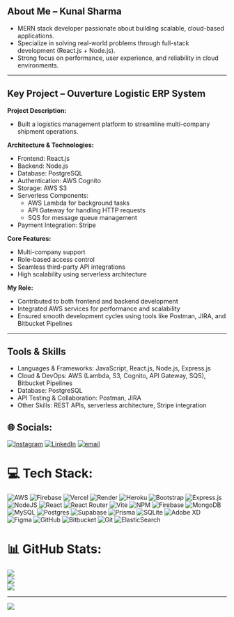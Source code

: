 ## About Me – Kunal Sharma

- MERN stack developer passionate about building scalable, cloud-based applications.
- Specialize in solving real-world problems through full-stack development (React.js + Node.js).
- Strong focus on performance, user experience, and reliability in cloud environments.

---

## Key Project – Ouverture Logistic ERP System

**Project Description:**

- Built a logistics management platform to streamline multi-company shipment operations.

**Architecture & Technologies:**

- Frontend: React.js  
- Backend: Node.js  
- Database: PostgreSQL  
- Authentication: AWS Cognito  
- Storage: AWS S3  
- Serverless Components:
  - AWS Lambda for background tasks  
  - API Gateway for handling HTTP requests  
  - SQS for message queue management  
- Payment Integration: Stripe

**Core Features:**

- Multi-company support  
- Role-based access control  
- Seamless third-party API integrations  
- High scalability using serverless architecture  

**My Role:**

- Contributed to both frontend and backend development  
- Integrated AWS services for performance and scalability  
- Ensured smooth development cycles using tools like Postman, JIRA, and Bitbucket Pipelines  

---

## Tools & Skills

- Languages & Frameworks: JavaScript, React.js, Node.js, Express.js  
- Cloud & DevOps: AWS (Lambda, S3, Cognito, API Gateway, SQS), Bitbucket Pipelines  
- Database: PostgreSQL  
- API Testing & Collaboration: Postman, JIRA  
- Other Skills: REST APIs, serverless architecture, Stripe integration



## 🌐 Socials:
[![Instagram](https://img.shields.io/badge/Instagram-%23E4405F.svg?logo=Instagram&logoColor=white)](https://instagram.com/_kunal_sh_arma713) [![LinkedIn](https://img.shields.io/badge/LinkedIn-%230077B5.svg?logo=linkedin&logoColor=white)](https://linkedin.com/in/kunal-sharma-860a21206) [![email](https://img.shields.io/badge/Email-D14836?logo=gmail&logoColor=white)](mailto:kunalsharma@startbitsolutions.com) 

# 💻 Tech Stack:
![AWS](https://img.shields.io/badge/AWS-%23FF9900.svg?style=for-the-badge&logo=amazon-aws&logoColor=white) ![Firebase](https://img.shields.io/badge/firebase-%23039BE5.svg?style=for-the-badge&logo=firebase) ![Vercel](https://img.shields.io/badge/vercel-%23000000.svg?style=for-the-badge&logo=vercel&logoColor=white) ![Render](https://img.shields.io/badge/Render-%46E3B7.svg?style=for-the-badge&logo=render&logoColor=white) ![Heroku](https://img.shields.io/badge/heroku-%23430098.svg?style=for-the-badge&logo=heroku&logoColor=white) ![Bootstrap](https://img.shields.io/badge/bootstrap-%238511FA.svg?style=for-the-badge&logo=bootstrap&logoColor=white) ![Express.js](https://img.shields.io/badge/express.js-%23404d59.svg?style=for-the-badge&logo=express&logoColor=%2361DAFB) ![NodeJS](https://img.shields.io/badge/node.js-6DA55F?style=for-the-badge&logo=node.js&logoColor=white) ![React](https://img.shields.io/badge/react-%2320232a.svg?style=for-the-badge&logo=react&logoColor=%2361DAFB) ![React Router](https://img.shields.io/badge/React_Router-CA4245?style=for-the-badge&logo=react-router&logoColor=white) ![Vite](https://img.shields.io/badge/vite-%23646CFF.svg?style=for-the-badge&logo=vite&logoColor=white) ![NPM](https://img.shields.io/badge/NPM-%23CB3837.svg?style=for-the-badge&logo=npm&logoColor=white) ![Firebase](https://img.shields.io/badge/firebase-a08021?style=for-the-badge&logo=firebase&logoColor=ffcd34) ![MongoDB](https://img.shields.io/badge/MongoDB-%234ea94b.svg?style=for-the-badge&logo=mongodb&logoColor=white) ![MySQL](https://img.shields.io/badge/mysql-4479A1.svg?style=for-the-badge&logo=mysql&logoColor=white) ![Postgres](https://img.shields.io/badge/postgres-%23316192.svg?style=for-the-badge&logo=postgresql&logoColor=white) ![Supabase](https://img.shields.io/badge/Supabase-3ECF8E?style=for-the-badge&logo=supabase&logoColor=white) ![Prisma](https://img.shields.io/badge/Prisma-3982CE?style=for-the-badge&logo=Prisma&logoColor=white) ![SQLite](https://img.shields.io/badge/sqlite-%2307405e.svg?style=for-the-badge&logo=sqlite&logoColor=white) ![Adobe XD](https://img.shields.io/badge/Adobe%20XD-470137?style=for-the-badge&logo=Adobe%20XD&logoColor=#FF61F6) ![Figma](https://img.shields.io/badge/figma-%23F24E1E.svg?style=for-the-badge&logo=figma&logoColor=white) ![GitHub](https://img.shields.io/badge/github-%23121011.svg?style=for-the-badge&logo=github&logoColor=white) ![Bitbucket](https://img.shields.io/badge/bitbucket-%230047B3.svg?style=for-the-badge&logo=bitbucket&logoColor=white) ![Git](https://img.shields.io/badge/git-%23F05033.svg?style=for-the-badge&logo=git&logoColor=white) ![ElasticSearch](https://img.shields.io/badge/-ElasticSearch-005571?style=for-the-badge&logo=elasticsearch)
# 📊 GitHub Stats:
![](https://github-readme-stats.vercel.app/api?username=KunalSharma713&theme=dark&hide_border=false&include_all_commits=false&count_private=false)<br/>
![](https://nirzak-streak-stats.vercel.app/?user=KunalSharma713&theme=dark&hide_border=false)<br/>
![](https://github-readme-stats.vercel.app/api/top-langs/?username=KunalSharma713&theme=dark&hide_border=false&include_all_commits=false&count_private=false&layout=compact)

---
[![](https://visitcount.itsvg.in/api?id=KunalSharma713&icon=0&color=0)](https://visitcount.itsvg.in)
